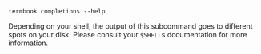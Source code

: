 ```bash,exec
termbook completions --help
```

Depending on your shell, the output of this subcommand goes to different spots
on your disk. Please consult your `$SHELL`s documentation for more information.


